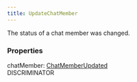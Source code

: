 ```yaml
---
title: UpdateChatMember
---
```


The status of a chat member was changed.

### Properties

<div class="flex flex-col gap-3"><div><div class="flex gap-2"><div class="font-mono"><span class="font-bold">chatMember</span><span class="opacity-50">:</span> <a href="/types/chatmemberupdated"  >ChatMemberUpdated</a></div><div class="flex items-center"><div class="bg-dbt px-1.5 rounded-md select-none text-fgt text-[10px]">DISCRIMINATOR</div></div></div></div></div>

